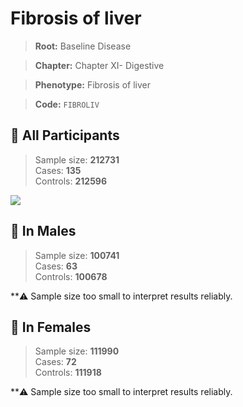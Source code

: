 # Fibrosis of liver

> **Root:** Baseline Disease  

> **Chapter:** Chapter XI- Digestive  

> **Phenotype:** Fibrosis of liver  

> **Code:** `FIBROLIV`

## 🧪 All Participants  
> Sample size: **212731**  
> Cases: **135**  
> Controls: **212596**
<img src="/Disease/Figures/ALL/Incidence/FIBROLIV.png"/>
<CsvTable src="/Disease_Data/ALL/Incidence/COX_FIBROLIV.csv" label="🔍 View full results" />

## 👨 In Males  
> Sample size: **100741**  
> Cases: **63**  
> Controls: **100678**

**⚠️ Sample size too small to interpret results reliably.


## 👩 In Females  
> Sample size: **111990**  
> Cases: **72**  
> Controls: **111918**

**⚠️ Sample size too small to interpret results reliably.

